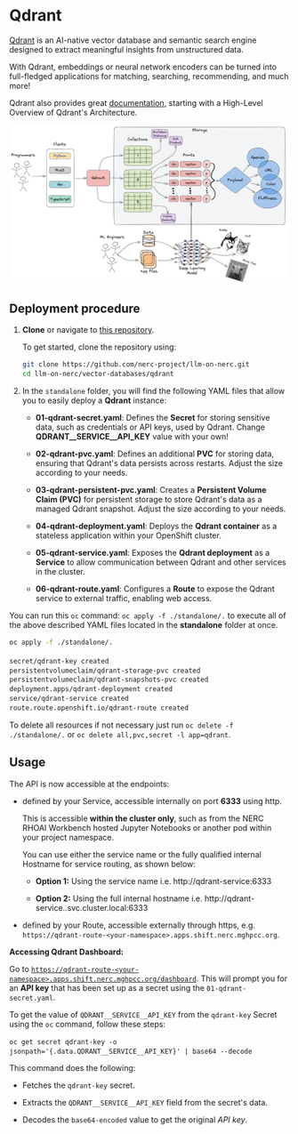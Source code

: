 # Qdrant

[Qdrant](https://github.com/qdrant/qdrant) is an AI-native vector database and semantic search engine designed to
extract meaningful insights from unstructured data.

With Qdrant, embeddings or neural network encoders can be turned into full-fledged applications for matching, searching, recommending, and much more!

Qdrant also provides great [documentation](https://qdrant.tech/documentation/), starting with a High-Level Overview of Qdrant's Architecture.

![High-Level Overview of Qdrant's Architecture](https://raw.githubusercontent.com/ramonpzg/mlops-sydney-2023/main/images/qdrant_overview_high_level.png)

## Deployment procedure

1. **Clone** or navigate to [this repository](https://github.com/nerc-project/llm-on-nerc.git).

    To get started, clone the repository using:

    ```sh
    git clone https://github.com/nerc-project/llm-on-nerc.git
    cd llm-on-nerc/vector-databases/qdrant
    ```

2. In the `standalone` folder, you will find the following YAML files that allow you to easily deploy a **Qdrant** instance:

    -   **01-qdrant-secret.yaml**: Defines the **Secret** for storing sensitive data, such as credentials or API keys, used by Qdrant. Change **QDRANT__SERVICE__API_KEY** value with your own!

    -   **02-qdrant-pvc.yaml**: Defines an additional **PVC** for storing data, ensuring that Qdrant's data persists across restarts. Adjust the size according to your needs.

    -   **03-qdrant-persistent-pvc.yaml**: Creates a **Persistent Volume Claim (PVC)** for persistent storage to store Qdrant's data as a managed Qdrant snapshot. Adjust the size according to your needs.

    -   **04-qdrant-deployment.yaml**: Deploys the **Qdrant container** as a stateless application within your OpenShift cluster.

    -   **05-qdrant-service.yaml**: Exposes the **Qdrant deployment** as a **Service** to allow communication between Qdrant and other services in the cluster.

    -   **06-qdrant-route.yaml**: Configures a **Route** to expose the Qdrant service to external traffic, enabling web access.

You can run this `oc` command: `oc apply -f ./standalone/.` to execute all of the above described YAML files located in the **standalone** folder at once.

```sh
oc apply -f ./standalone/.

secret/qdrant-key created
persistentvolumeclaim/qdrant-storage-pvc created
persistentvolumeclaim/qdrant-snapshots-pvc created
deployment.apps/qdrant-deployment created
service/qdrant-service created
route.route.openshift.io/qdrant-route created
```

To delete all resources if not necessary just run `oc delete -f ./standalone/.` or `oc delete all,pvc,secret -l app=qdrant`.

## Usage

The API is now accessible at the endpoints:

-   defined by your Service, accessible internally on port **6333** using http.

    This is accessible **within the cluster only**, such as from the NERC RHOAI Workbench hosted Jupyter Notebooks or another pod within your project namespace.

    You can use either the service name or the fully qualified internal Hostname for service routing, as shown below:

    -   **Option 1:** Using the service name i.e. http://qdrant-service:6333

    -   **Option 2:** Using the full internal hostname i.e. http://qdrant-service.<your-namespace>.svc.cluster.local:6333

-   defined by your Route, accessible externally through https, e.g. `https://qdrant-route-<your-namespace>.apps.shift.nerc.mghpcc.org`.

**Accessing Qdrant Dashboard:**

Go to [`https://qdrant-route-<your-namespace>.apps.shift.nerc.mghpcc.org/dashboard`](https://qdrant-route-<your-namespace>.apps.shift.nerc.mghpcc.org/dashboard). This will prompt you for an **API key** that has been set up as a secret using the `01-qdrant-secret.yaml`.

To get the value of `QDRANT__SERVICE__API_KEY` from the `qdrant-key` Secret using the `oc` command, follow these steps:

`oc get secret qdrant-key -o jsonpath='{.data.QDRANT__SERVICE__API_KEY}' | base64 --decode`

This command does the following:

-   Fetches the `qdrant-key` secret.

-   Extracts the `QDRANT__SERVICE__API_KEY` field from the secret's data.

-   Decodes the `base64-encoded` value to get the original *API key*.
